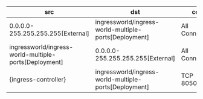 | src | dst | conn |
|-----|-----|------|
| 0.0.0.0-255.255.255.255[External] | ingressworld/ingress-world-multiple-ports[Deployment] | All Connections |
| ingressworld/ingress-world-multiple-ports[Deployment] | 0.0.0.0-255.255.255.255[External] | All Connections |
| {ingress-controller} | ingressworld/ingress-world-multiple-ports[Deployment] | TCP 8050,8090 |
